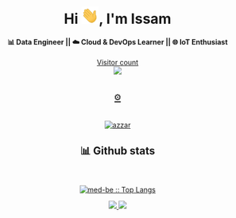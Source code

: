 <div align="center">
  <h1 align="center">Hi <img width="35" src="https://github.com/1999AZZAR/1999AZZAR/blob/main/resources/img/waving.gif">, I'm Issam</h1>
  <h4 align="center">📊 Data Engineer || ☁️ Cloud & DevOps Learner || 🌐 IoT Enthusiast</h4>
  </div>
  
  <div align="center">
    <a href="https://github.com/eddaouissam">
   
  </div>
  
  <p align="center"> 
    Visitor count<br>
    <img src="https://profile-counter.glitch.me/eddaouissam/count.svg" />
  </p>
  
  <div>
    <samp>
      <h2 align="center">⚙️ </h2>
      <p align="center">
        <br/>
        <a href="https://www.linkedin.com/in/m’hamed-issam-ed-daou-045674211/" target="blank"><img align="center"
           src="https://img.shields.io/badge/linkedin-%231DA1F2.svg?style=for-the-badge&logo=linkedin&logoColor=white"
           alt="azzar" height="30"/></a>
      </p>
      </p>
    </samp>
  </div>
    <div>
      <h2 align="center"> 📊 Github stats </h2>
        <br/>
          <p align="center">
            <a href="https://github.com/med-be">
            <img src="https://github-readme-stats.vercel.app/api/top-langs/?username=eddaouissam&langs_count=4&theme=gruvbox&layout=compact&hide_border=true" alt="med-be :: Top Langs" /></a>
          </p>
          <p align="center">
            <a href="eddaouissam.github.io">
            <img width="49.5%" src="https://github-readme-stats.vercel.app/api?username=eddaouissam&show_icons=true&theme=gruvbox&hide_border=true" />
            <img width="49.5%" src="https://github-readme-streak-stats.herokuapp.com/?user=eddaouissam&theme=gruvbox&hide_border=true" />
            </a>
         </p>
       <br>
    </div>    
  
